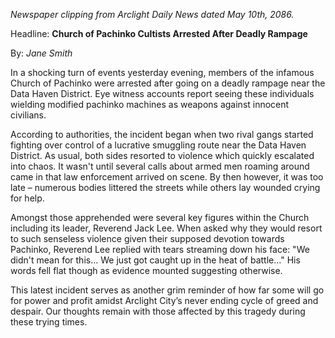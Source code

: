 *Newspaper clipping from Arclight Daily News dated May 10th, 2086.*

Headline: **Church of Pachinko Cultists Arrested After Deadly Rampage**

By: *Jane Smith*

In a shocking turn of events yesterday evening, members of the infamous Church of Pachinko were arrested after going on a deadly rampage near the Data Haven District. Eye witness accounts report seeing these individuals wielding modified pachinko machines as weapons against innocent civilians.

According to authorities, the incident began when two rival gangs started fighting over control of a lucrative smuggling route near the Data Haven District. As usual, both sides resorted to violence which quickly escalated into chaos. It wasn't until several calls about armed men roaming around came in that law enforcement arrived on scene. By then however, it was too late – numerous bodies littered the streets while others lay wounded crying for help.

Amongst those apprehended were several key figures within the Church including its leader, Reverend Jack Lee. When asked why they would resort to such senseless violence given their supposed devotion towards Pachinko, Reverend Lee replied with tears streaming down his face: "We didn't mean for this... We just got caught up in the heat of battle..." His words fell flat though as evidence mounted suggesting otherwise.

This latest incident serves as another grim reminder of how far some will go for power and profit amidst Arclight City’s never ending cycle of greed and despair. Our thoughts remain with those affected by this tragedy during these trying times.